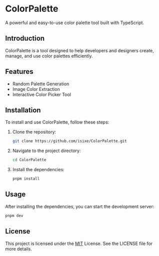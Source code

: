 # ColorPalette

A powerful and easy-to-use color palette tool built with TypeScript.

## Introduction

ColorPalette is a tool designed to help developers and designers create, manage, and use color palettes efficiently.

## Features

- Random Palette Generation
- Image Color Extraction
- Interactive Color Picker Tool

## Installation

To install and use ColorPalette, follow these steps:

1. Clone the repository:

    ```sh
    git clone https://github.com/isixe/ColorPalette.git
    ```

2. Navigate to the project directory:

    ```sh
    cd ColorPalette
    ```

3. Install the dependencies:

    ```sh
    pnpm install
    ```

## Usage

After installing the dependencies, you can start the development server:

```sh
pnpm dev
```

## License
This project is licensed under the [MIT](https://github.com/isixe/ColorPalette/tree/main?tab=MIT-1-ov-file) License. See the LICENSE file for more details.